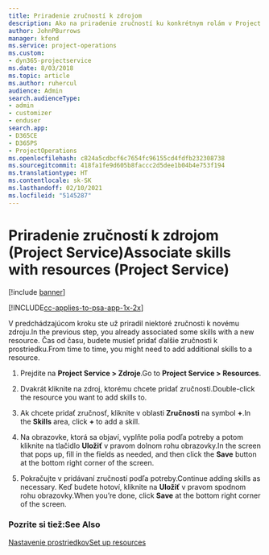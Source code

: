 ```yaml
---
title: Priradenie zručností k zdrojom
description: Ako na priradenie zručností ku konkrétnym rolám v Project Service
author: JohnPBurrows
manager: kfend
ms.service: project-operations
ms.custom:
- dyn365-projectservice
ms.date: 8/03/2018
ms.topic: article
ms.author: ruhercul
audience: Admin
search.audienceType:
- admin
- customizer
- enduser
search.app:
- D365CE
- D365PS
- ProjectOperations
ms.openlocfilehash: c824a5cdbcf6c7654fc96155cd4fdfb232308738
ms.sourcegitcommit: 418fa1fe9d605b8faccc2d5dee1b04b4e753f194
ms.translationtype: HT
ms.contentlocale: sk-SK
ms.lasthandoff: 02/10/2021
ms.locfileid: "5145287"
---
```

# <a name="associate-skills-with-resources-project-service"></a><span data-ttu-id="115c7-103">Priradenie zručností k zdrojom (Project Service)</span><span class="sxs-lookup"><span data-stu-id="115c7-103">Associate skills with resources (Project Service)</span></span>

[!include [banner](../includes/psa-now-project-operations.md)]

[!INCLUDE[cc-applies-to-psa-app-1x-2x](../includes/cc-applies-to-psa-app-1x-2x.md)]

<span data-ttu-id="115c7-104">V predchádzajúcom kroku ste už priradil niektoré zručnosti k novému zdroju.</span><span class="sxs-lookup"><span data-stu-id="115c7-104">In the previous step, you already associated some skills with  a new resource.</span></span> <span data-ttu-id="115c7-105">Čas od času, budete musieť pridať ďalšie zručnosti k prostriedku.</span><span class="sxs-lookup"><span data-stu-id="115c7-105">From time to time, you might need to add additional skills to a resource.</span></span>  
  
1.  <span data-ttu-id="115c7-106">Prejdite na **Project Service > Zdroje**.</span><span class="sxs-lookup"><span data-stu-id="115c7-106">Go to **Project Service > Resources**.</span></span>  
  
2.  <span data-ttu-id="115c7-107">Dvakrát kliknite na zdroj, ktorému chcete pridať zručnosti.</span><span class="sxs-lookup"><span data-stu-id="115c7-107">Double-click the resource you want to add skills to.</span></span>  
  
3.  <span data-ttu-id="115c7-108">Ak chcete pridať zručnosť, kliknite v oblasti **Zručnosti** na symbol **+**.</span><span class="sxs-lookup"><span data-stu-id="115c7-108">In the **Skills** area, click **+** to add a skill.</span></span>  
  
4.  <span data-ttu-id="115c7-109">Na obrazovke, ktorá sa objaví, vyplňte polia podľa potreby a potom kliknite na tlačidlo **Uložiť** v pravom dolnom rohu obrazovky.</span><span class="sxs-lookup"><span data-stu-id="115c7-109">In the screen that pops up, fill in the fields as needed, and then click the **Save** button at the bottom right corner of the screen.</span></span>  
  
5.  <span data-ttu-id="115c7-110">Pokračujte v pridávaní zručností podľa potreby.</span><span class="sxs-lookup"><span data-stu-id="115c7-110">Continue adding skills as necessary.</span></span> <span data-ttu-id="115c7-111">Keď budete hotoví, kliknite na **Uložiť** v pravom spodnom rohu obrazovky.</span><span class="sxs-lookup"><span data-stu-id="115c7-111">When you’re done, click **Save** at the bottom right corner of the screen.</span></span>  
  
### <a name="see-also"></a><span data-ttu-id="115c7-112">Pozrite si tiež:</span><span class="sxs-lookup"><span data-stu-id="115c7-112">See Also</span></span>  
 [<span data-ttu-id="115c7-113">Nastavenie prostriedkov</span><span class="sxs-lookup"><span data-stu-id="115c7-113">Set up resources</span></span>](../psa/set-up-resources.md)
